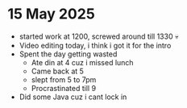 # 15 May 2025

- started work at 1200, screwed around till 1330 :skull:
- Video editing today, i think i got it for the intro
- Spent the day getting wasted
    - Ate din at 4 cuz i missed lunch
    - Came back at 5
    - slept from 5 to 7pm
    - Procrastinated till 9
- Did some Java cuz i cant lock in